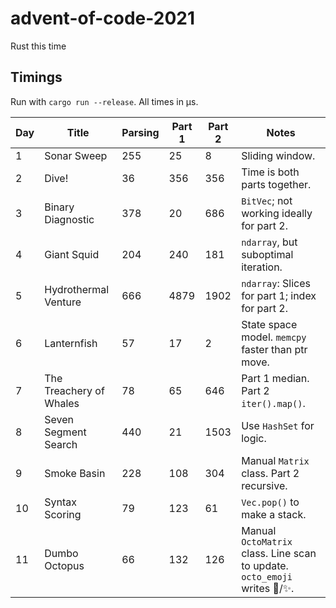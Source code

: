 # advent-of-code-2021
Rust this time

## Timings

Run with `cargo run --release`. All times in µs.

| Day | Title | Parsing  | Part 1 | Part 2 | Notes |
| --- | ----- | -------- | ------ | ------ | ----- |
| 1 | Sonar Sweep |  255  | 25 | 8 | Sliding window. |
| 2 | Dive!  | 36  | 356 | 356 | Time is both parts together. |
| 3 | Binary Diagnostic  |  378  | 20 | 686 | `BitVec`; not working ideally for part 2. |
| 4 | Giant Squid  |  204  | 240 | 181 | `ndarray`, but suboptimal iteration. |
| 5 | Hydrothermal Venture  |  666  | 4879 | 1902 | `ndarray`: Slices for part 1; index for part 2. |
| 6 | Lanternfish  |  57  | 17 | 2 | State space model. `memcpy` faster than ptr move. |
| 7 | The Treachery of Whales  |  78  | 65 | 646 | Part 1 median. Part 2 `iter().map()`. |
| 8 | Seven Segment Search  |  440  | 21 | 1503 | Use `HashSet` for logic. |
| 9 | Smoke Basin  |  228  | 108 | 304 | Manual `Matrix` class. Part 2 recursive. |
| 10 | Syntax Scoring  |  79  | 123 | 61 | `Vec.pop()` to make a stack. |
| 11 | Dumbo Octopus  |  66  | 132 | 126 | Manual `OctoMatrix` class. Line scan to update. `octo_emoji` writes 🐙/✨. |

